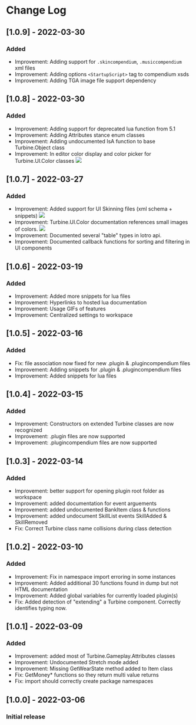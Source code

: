 # Change Log

## [1.0.9] - 2022-03-30
### Added
- Improvement: Adding support for  `.skincompendium`, `.musiccompendium`  xml files 
- Improvement: Adding options `<StartupScript>` tag to compendium xsds
- Improvement: Adding TGA image file support dependency

## [1.0.8] - 2022-03-30
### Added
- Improvement: Adding support for deprecated lua function from 5.1
- Improvement: Adding Attributes stance enum classes
- Improvement: Adding undocumented IsA function to base Turbine.Object class
- Improvement: In editor color display and color picker for Turbine.UI.Color classes
    ![](https://github.com/lunarwtr/vscode-lotro-api/raw/main/img/color2.gif)

## [1.0.7] - 2022-03-27
### Added
- Improvement: Added support for UI Skinning files (xml schema + snippets)
    ![](https://github.com/lunarwtr/vscode-lotro-api/raw/main/img/skinning.gif)
- Improvement: Turbine.UI.Color documentation references small images of colors.
    ![](https://github.com/lunarwtr/vscode-lotro-api/raw/main/img/color.gif)
- Improvement: Documented several "table" types in lotro api.
- Improvement: Documented callback functions for sorting and filtering in UI components

## [1.0.6] - 2022-03-19
### Added
- Improvement: Added more snippets for lua files
- Improvement: Hyperlinks to hosted lua documentation
- Improvement: Usage GIFs of features
- Improvement: Centralized settings to workspace

## [1.0.5] - 2022-03-16
### Added
- Fix: file association now fixed for new .plugin & .plugincompendium files
- Improvement: Adding snippets for .plugin & .plugincompendium files
- Improvement: Added snippets for lua files

## [1.0.4] - 2022-03-15
### Added
- Improvement: Constructors on extended Turbine classes are now recognized
- Improvement: .plugin files are now supported
- Improvement: .plugincompendium files are now supported

## [1.0.3] - 2022-03-14
### Added
- Improvement: better support for opening plugin root folder as workspace
- Improvement: added documentation for event arguements
- Improvement: added undocumented BankItem class & functions
- Improvement: added undocument SkillList events SkillAdded & SkillRemoved
- Fix: Correct Turbine class name collisions during class detection

## [1.0.2] - 2022-03-10
### Added
- Improvement: Fix in namespace import erroring in some instances
- Improvement: Added additional 30 functions found in dump but not HTML documentation
- Improvement: Added global variables for currently loaded plugin(s)
- Fix: Added detection of "extending" a Turbine component.  Correctly identifies typing now.

## [1.0.1] - 2022-03-09
### Added
- Improvement: added most of Turbine.Gameplay.Attributes classes
- Improvement: Undocumented Stretch mode added
- Improvement: Missing GetWearState method added to Item class
- Fix: GetMoney* functions so they return multi value returns
- Fix: import should correctly create package namespaces

## [1.0.0] - 2022-03-06
### Initial release